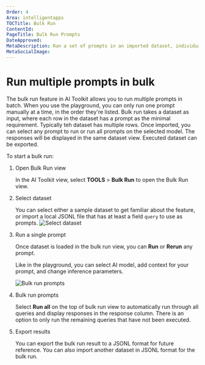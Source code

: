 ```yaml
---
Order: 4
Area: intelligentapps
TOCTitle: Bulk Run
ContentId:
PageTitle: Bulk Run Prompts
DateApproved:
MetaDescription: Run a set of prompts in an imported dataset, individually or in a full batch towards the selected genAI models and parameters.
MetaSocialImage:
---
```


# Run multiple prompts in bulk

The bulk run feature in AI Toolkit allows you to run multiple prompts in batch. When you use the playground, you can only run one prompt manually at a time, in the order they're listed. Bulk run takes a dataset as input, where each row in the dataset has a prompt as the minimal requirement. Typically teh dataset has multiple rows. Once imported, you can select any prompt to run or run all prompts on the selected model. The responses will be displayed in the same dataset view. Executed dataset can be exported.

To start a bulk run:

1. Open Bulk Run view

    In the AI Toolkit view, select **TOOLS** > **Bulk Run** to open the Bulk Run view.

1. Select dataset

    You can select either a sample dataset to get familiar about the feature, or import a local JSONL file that has at least a field `query` to use as prompts.
    ![Select dataset](./images/bulkrun/dataset.png)

1. Run a single prompt

    Once dataset is loaded in the bulk run view, you can **Run** or **Rerun** any prompt.

    Like in the playground, you can select AI model, add context for your prompt, and change inference parameters.

    ![Bulk run prompts](./images/bulkrun/bulkrun_one.png)

1. Bulk run prompts

    Select **Run all** on the top of bulk run view to automatically run through all queries and display responses in the response column. There is an option to only run the remaining queries that have not been executed.

1. Export results

    You can export the bulk run result to a JSONL format for future reference.
    You can also import another dataset in JSONL format for the bulk run.